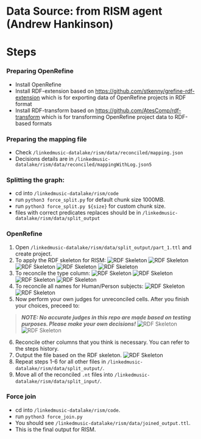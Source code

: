 # Data Source: from RISM agent (Andrew Hankinson)

# Steps

### Preparing OpenRefine
- Install OpenRefine
- Install RDF-extension based on <https://github.com/stkenny/grefine-rdf-extension> which is for exporting data of OpenRefine projects in RDF format
- Install RDF-transform based on <https://github.com/AtesComp/rdf-transform> which is for transforming OpenRefine project data to RDF-based formats

### Preparing the mapping file
- Check `/linkedmusic-datalake/rism/data/reconciled/mapping.json`
- Decisions details are in `/linkedmusic-datalake/rism/data/reconciled/mappingWithLog.json5`

### Splitting the graph:
- cd into `/linkedmusic-datalake/rism/code`
- run `python3 force_split.py` for default chunk size 1000MB.
- run `python3 force_split.py ${size}` for custom chunk size.
- files with correct predicates replaces should be in `/linkedmusic-datalake/rism/data/split_output`

### OpenRefine
1. Open `/linkedmusic-datalake/rism/data/split_output/part_1.ttl` and create project.
2. To apply the RDF skeleton for RISM:
![RDF Skeleton](./assets/01.jpg)
![RDF Skeleton](./assets/02.jpg)
![RDF Skeleton](./assets/03.jpg)
![RDF Skeleton](./assets/04.jpg)
![RDF Skeleton](./assets/14.jpg)
3. To reconcile the type column:
![RDF Skeleton](./assets/05.jpg)
![RDF Skeleton](./assets/06.jpg)
![RDF Skeleton](./assets/07.jpg)
![RDF Skeleton](./assets/08.jpg)
4. To reconcile all names for Human/Person subjects:
![RDF Skeleton](./assets/09.jpg)
![RDF Skeleton](./assets/10.jpg)
5. Now perform your own judges for unreconciled cells. After you finish your choices, preceed to:
> ***NOTE: No accurate judges in this repo are made based on testing purposes. Please make your own decisions!***
![RDF Skeleton](./assets/11.jpg)
![RDF Skeleton](./assets/12.jpg)
6. Reconcile other columns that you think is necessary. You can refer to the steps history.
7. Output the file based on the RDF skeleton.
![RDF Skeleton](./assets/13.jpg)
8. Repeat steps 1-6 for all other files in `/linkedmusic-datalake/rism/data/split_output/`.
9. Move all of the reconciled `.nt` files into `/linkedmusic-datalake/rism/data/split_input/`.

### Force join
- cd into `/linkedmusic-datalake/rism/code`.
- run `python3 force_join.py`
- You should see `/linkedmusic-datalake/rism/data/joined_output.ttl`.
- This is the final output for RISM.